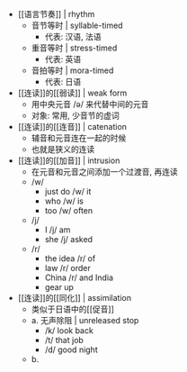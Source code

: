 - [[语言节奏]] | rhythm
	- 音节等时 | syllable-timed
		- 代表: 汉语, 法语
	- 重音等时 | stress-timed
		- 代表: 英语
	- 音拍等时 | mora-timed
		- 代表: 日语
- [[连读]]的[[弱读]] | weak form
	- 用中央元音 /ə/ 来代替中间的元音
	- 对象: 常用, 少音节的虚词
- [[连读]]的[[连音]] | catenation
	- 辅音和元音连在一起的时候
	- 也就是狭义的连读
- [[连读]]的[[加音]] | intrusion
	- 在元音和元音之间添加一个过渡音, 再连读
	- /w/
		- just do /w/ it
		- who /w/ is
		- too /w/ often
	- /j/
		- I /j/ am
		- she /j/ asked
	- /r/
		- the idea /r/ of
		- law /r/ order
		- China /r/ and India
		- gear up
- [[连读]]的[[同化]] | assimilation
	- 类似于日语中的[[促音]]
	- a. 无声除阻 | unreleased stop
		- /k/ look back
		- /t/ that job
		- /d/ good night
	- b.
